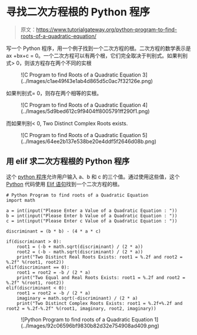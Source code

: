 # 寻找二次方程根的 Python 程序

> 原文：<https://www.tutorialgateway.org/python-program-to-find-roots-of-a-quadratic-equation/>

写一个 Python 程序，用一个例子找到一个二次方程的根。二次方程的数学表示是 ax +bx+c = 0。一个二次方程可以有两个根，它们完全取决于判别式。如果判别式> 0，则该方程存在两个不同的实根

<figure class="wp-block-image">![C Program to find Roots of a Quadratic Equation 3](../Images/c1ae49f43e1ab4d865d5c0ac7f32126e.png)</figure>

如果判别式= 0，则存在两个相等的实根。

<figure class="wp-block-image">![C Program to find Roots of a Quadratic Equation 4](../Images/5d9bed612c9f9404ff8005791ff290f1.png)</figure>

而如果判别< 0, Two Distinct Complex Roots exists.

<figure class="wp-block-image">![C Program to find Roots of a Quadratic Equation 5](../Images/64ee2b137e538be20e4ddf5f2646d08b.png)</figure>

## 用 elif 求二次方程根的 Python 程序

这个 [python 程序](https://www.tutorialgateway.org/python-programming-examples/)允许用户输入 a、b 和 c 的三个值。通过使用这些值，这个 [Python](https://www.tutorialgateway.org/python-tutorial/) 代码使用 [Elif 语句](https://www.tutorialgateway.org/python-elif-statement/)找到一个二次方程的根。

```
# Python Program to find roots of a Quadratic Equation
import math

a = int(input("Please Enter a Value of a Quadratic Equation : "))
b = int(input("Please Enter b Value of a Quadratic Equation : "))
c = int(input("Please Enter c Value of a Quadratic Equation : "))

discriminant = (b * b) - (4 * a * c)

if(discriminant > 0):
    root1 = (-b + math.sqrt(discriminant) / (2 * a))
    root2 = (-b - math.sqrt(discriminant) / (2 * a))
    print("Two Distinct Real Roots Exists: root1 = %.2f and root2 = %.2f" %(root1, root2))
elif(discriminant == 0):
    root1 = root2 = -b / (2 * a)
    print("Two Equal and Real Roots Exists: root1 = %.2f and root2 = %.2f" %(root1, root2))
elif(discriminant < 0):
    root1 = root2 = -b / (2 * a)
    imaginary = math.sqrt(-discriminant) / (2 * a)
    print("Two Distinct Complex Roots Exists: root1 = %.2f+%.2f and root2 = %.2f-%.2f" %(root1, imaginary, root2, imaginary))
```

<figure class="wp-block-image">![Python Program to find roots of a Quadratic Equation 1](../Images/92c06596bf9830b82d32e754908ad409.png)</figure>